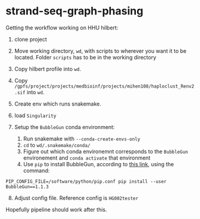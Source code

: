 # strand-seq-graph-phasing

Getting the workflow working on HHU hilbert:

1. clone project

2. Move working directory, `wd`, with scripts to wherever you want it to be located.
Folder `scripts` has to be in the working directory

3. Copy hilbert profile into `wd`.

4. Copy `/gpfs/project/projects/medbioinf/projects/mihen108/haploclust_Renv2.sif` into `wd`.

5. Create env which runs snakemake.

6. load `Singularity`

7. Setup the `BubbleGun` conda environment:

   1. Run snakemake with `--conda-create-envs-only`
   2. `cd` to `wd/.snakemake/conda/`
   3. Figure out which conda environemnt corresponds to the 
      `BubbleGun` environement and `conda activate` that environment
   4. Use `pip` to install BubbleGun, according to [this link](https://wiki.hhu.de/display/HPC/Python),
   using the command:
```
PIP_CONFIG_FILE=/software/python/pip.conf pip install --user BubbleGun==1.1.3
```

8. Adjust config file. Reference config is `HG002tester`

Hopefully pipeline should work after this.